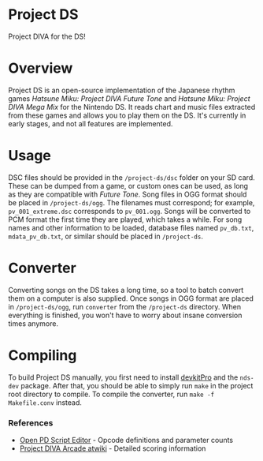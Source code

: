 # Project DS
Project DIVA for the DS!

# Overview
Project DS is an open-source implementation of the Japanese rhythm games *Hatsune Miku: Project DIVA Future Tone* and *Hatsune Miku: Project DIVA Mega Mix* for the Nintendo DS. It reads chart and music files extracted from these games and allows you to play them on the DS. It's currently in early stages, and not all features are implemented.

# Usage
DSC files should be provided in the `/project-ds/dsc` folder on your SD card. These can be dumped from a game, or custom ones can be used, as long as they are compatible with *Future Tone*. Song files in OGG format should be placed in `/project-ds/ogg`. The filenames must correspond; for example, `pv_001_extreme.dsc` corresponds to `pv_001.ogg`. Songs will be converted to PCM format the first time they are played, which takes a while. For song names and other information to be loaded, database files named `pv_db.txt`, `mdata_pv_db.txt`, or similar should be placed in `/project-ds`.

# Converter
Converting songs on the DS takes a long time, so a tool to batch convert them on a computer is also supplied. Once songs in OGG format are placed in `/project-ds/ogg`, run `converter` from the `/project-ds` directory. When everything is finished, you won't have to worry about insane conversion times anymore.

# Compiling
To build Project DS manually, you first need to install [devkitPro](https://devkitpro.org/wiki/Getting_Started) and the `nds-dev` package. After that, you should be able to simply run `make` in the project root directory to compile. To compile the converter, run `make -f Makefile.conv` instead.

### References
* [Open PD Script Editor](https://notabug.org/thatrandomlurker/Open-PD-Script-Editor) - Opcode definitions and parameter counts
* [Project DIVA Arcade atwiki](https://w.atwiki.jp/projectdiva_ac/pages/128.html) - Detailed scoring information
